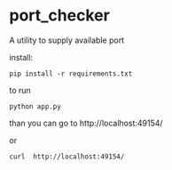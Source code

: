 # port_checker
A utility to supply available port

install:
```
pip install -r requirements.txt
```

to run
```
python app.py
```

than you can go to
http://localhost:49154/

or
```
curl  http://localhost:49154/

```